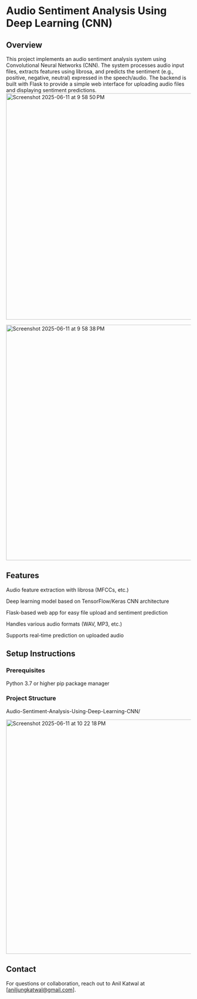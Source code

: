# Audio Sentiment Analysis Using Deep Learning (CNN)
## Overview
This project implements an audio sentiment analysis system using Convolutional Neural Networks (CNN). The system processes audio input files, extracts features using librosa, and predicts the sentiment (e.g., positive, negative, neutral) expressed in the speech/audio. The backend is built with Flask to provide a simple web interface for uploading audio files and displaying sentiment predictions.
<img width="617" alt="Screenshot 2025-06-11 at 9 58 50 PM" src="https://github.com/user-attachments/assets/9da7fd22-73d4-49c3-bcfc-aef8d8810ea2" />

<img width="642" alt="Screenshot 2025-06-11 at 9 58 38 PM" src="https://github.com/user-attachments/assets/458db9aa-8f3b-4a48-b0b5-c4b55702fc76" />

## Features
Audio feature extraction with librosa (MFCCs, etc.)

Deep learning model based on TensorFlow/Keras CNN architecture

Flask-based web app for easy file upload and sentiment prediction

Handles various audio formats (WAV, MP3, etc.)

Supports real-time prediction on uploaded audio
## Setup Instructions
### Prerequisites
Python 3.7 or higher
pip package manager

### Project Structure
Audio-Sentiment-Analysis-Using-Deep-Learning-CNN/

<img width="639" alt="Screenshot 2025-06-11 at 10 22 18 PM" src="https://github.com/user-attachments/assets/aa826e50-37d9-41e3-a4ad-cfa3f840252e" />

## Contact

For questions or collaboration, reach out to Anil Katwal at [aniljungkatwal@gmail.com].
